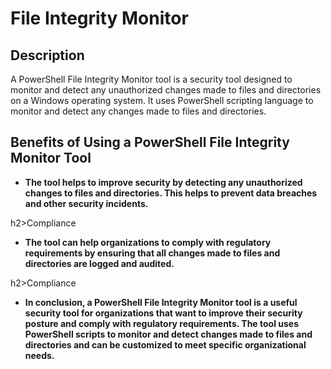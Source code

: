 <h1>File Integrity Monitor</h1>


<h2>Description</h2>
A PowerShell File Integrity Monitor tool is a security tool designed to monitor and detect any unauthorized changes made to files and directories on a Windows operating system. It uses PowerShell scripting language to monitor and detect any changes made to files and directories. 
<br />


<h2>Benefits of Using a PowerShell File Integrity Monitor Tool</h2>

- <b>The tool helps to improve security by detecting any unauthorized changes to files and directories. This helps to prevent data breaches and other security incidents.</b> 


h2>Compliance</h2>

- <b>The tool can help organizations to comply with regulatory requirements by ensuring that all changes made to files and directories are logged and audited.</b>


h2>Compliance</h2>

- <b>In conclusion, a PowerShell File Integrity Monitor tool is a useful security tool for organizations that want to improve their security posture and comply with regulatory requirements. The tool uses PowerShell scripts to monitor and detect changes made to files and directories and can be customized to meet specific organizational needs.
</b>
